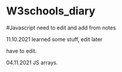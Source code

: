 # W3schools_diary

#Javascript
need to edit and add from notes


11.10.2021 learned some stuff, edit later
  

have to edit.


04.11.2021 JS arrays.
